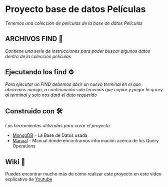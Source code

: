 # Proyecto base de datos Películas

_Tenemos una colección de películas de la base de datos Películas_

## ARCHIVOS FIND 🚀

_Contiene una serie de instrucciones para poder buscar algunos datos dentro de la colección películas_

## Ejecutando los find ⚙️

_Para ejecutar un FIND debemos abrir un nuevo terminal en el que abriremos mongo, a continuación solo tenemos que copiar y pegar la query al terminal y solo nos dará el dato requerido_


## Construido con 🛠️

_Las herramientas utilizadas para crear el proyecto_

* [MongoDB](https://www.mongodb.com/) - La Base de Datos usada
* [Manual](https://docs.mongodb.com/manual/) - Manual donde encontramos información acerca de los Query Operations


## Wiki 📖

Puedes encontrar mucho más de cómo realizar este proyecto en este video explicativo de [Youtube](https://www.youtube.com/watch?v=7J4G1I005GA&ab_channel=AdolfoSaltoS%C3%A1nchezdelCorral)
